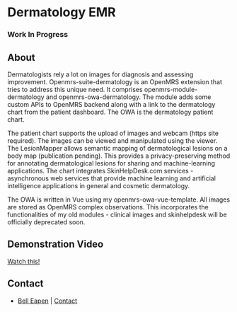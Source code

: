 # Dermatology EMR

### Work In Progress

## About
Dermatologists rely a lot on images for diagnosis and assessing improvement. Openmrs-suite-dermatology is an OpenMRS extension that tries to address this unique need. It comprises openmrs-module-dermatology and openmrs-owa-dermatology. The module adds some custom APIs to OpenMRS backend along with a link to the dermatology chart from the patient dashboard. The OWA is the dermatology patient chart. 

The patient chart supports the upload of images and webcam (https site required). The images can be viewed and manipulated using the viewer. The LesionMapper allows semantic mapping of dermatological lesions on a body map (publication pending). This provides a  privacy-preserving method for annotating dermatological lesions for sharing and machine-learning applications. The chart integrates SkinHelpDesk.com services - asynchronous web services that provide machine learning and artificial intelligence applications in general and cosmetic dermatology.

The OWA is written in Vue using my openmrs-owa-vue-template. All images are stored as OpenMRS complex observations. This incorporates the functionalities of my old modules - clinical images and skinhelpdesk will be officially deprecated soon.

## Demonstration Video

[Watch this!](https://www.youtube.com/watch?v=EigPbnvxR34)

## Contact
* [Bell Eapen](https://nuchange.ca)  |  [Contact](https://nuchange.ca/contact)
